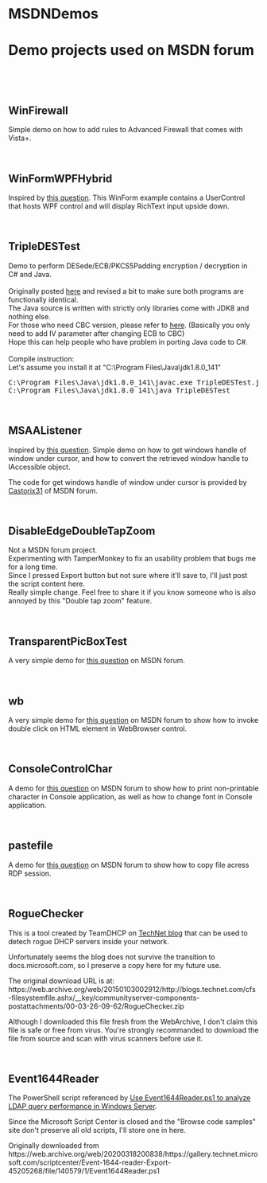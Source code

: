 <h1>MSDNDemos<h1>
<p>Demo projects used on MSDN forum</p>
<br />
<h2>WinFirewall</h2>
<p>Simple demo on how to add rules to Advanced Firewall that comes with Vista+.</p>
<br/>
<h2>WinFormWPFHybrid</h2>
<p>Inspired by <a href="https://social.msdn.microsoft.com/Forums/vstudio/en-US/19ab0539-ba96-461a-8f24-764549e5a73c/up-side-down-text?forum=csharpgeneral">this question</a>. This WinForm example contains a UserControl that hosts WPF control and will display RichText input upside down.</p>
<br/>
<h2>TripleDESTest</h2>
<p>Demo to perform DESede/ECB/PKCS5Padding encryption / decryption in C# and Java.<br />
<br />
Originally posted <a href="https://social.msdn.microsoft.com/Forums/en-US/e82f8000-b9ea-486e-b55d-39ee1716a865/triple-des-decryption-error-bad-data?forum=netfxbcl">here</a> and revised a bit to make sure both programs are functionally identical.<br />
The Java source is written with strictly only libraries come with JDK8 and nothing else.<br />
For those who need CBC version, please refer to <a href="https://stackoverflow.com/questions/20227/how-do-i-use-3des-encryption-decryption-in-java">here</a>. (Basically you only need to add IV parameter after changing ECB to CBC)<br />
Hope this can help people who have problem in porting Java code to C#.<br />
<br />
Compile instruction:<br />
Let's assume you install it at "C:\Program Files\Java\jdk1.8.0_141"<br />
<pre>
C:\Program Files\Java\jdk1.8.0_141\javac.exe TripleDESTest.java
C:\Program Files\Java\jdk1.8.0_141\java TripleDESTest
</pre>
</p>
<br/>
<h2>MSAAListener</h2>
<p>Inspired by <a href="https://social.msdn.microsoft.com/Forums/en-US/fec2e073-0ca5-4375-8a1d-be8e7b78c986/object-under-mouse-cursor?forum=netfxbcl">this question</a>. Simple demo on how to get windows handle of window under cursor, and how to convert the retrieved window handle to IAccessible object.</p>
<p>The code for get windows handle of window under cursor is provided by <a href="https://social.msdn.microsoft.com/profile/castorix31/?ws=usercard-mini">Castorix31</a> of MSDN forum.</p>
<br/>
<h2>DisableEdgeDoubleTapZoom</h2>
<p>Not a MSDN forum project.<br />
Experimenting with TamperMonkey to fix an usability problem that bugs me for a long time.<br />
Since I pressed Export button but not sure where it'll save to, I'll just post the script content here.<br />
Really simple change. Feel free to share it if you know someone who is also annoyed by this "Double tap zoom" feature.</p>
<br/>
<h2>TransparentPicBoxTest</h2>
<p>A very simple demo for <a href="https://social.msdn.microsoft.com/Forums/en-US/7dafceb4-96b2-4b94-955c-1af63b5c969c/how-do-i-make-a-picture-with-transparent-background-on-a-windows-form?forum=winforms">this question</a> on MSDN forum.</p>
<br/>
<h2>wb</h2>
<p>A very simple demo for <a href="https://social.msdn.microsoft.com/Forums/vstudio/en-US/6520da59-0a45-49ff-aae6-cb217e0edfc2/how-can-i-make-double-click-in-webbrowser?forum=winforms">this question</a> on MSDN forum to show how to invoke double click on HTML element in WebBrowser control.</p>
<br/>
<h2>ConsoleControlChar</h2>
<p>A demo for <a href="https://social.msdn.microsoft.com/Forums/en-US/d48da1d5-71a0-4125-800d-b7be5cf3ab27/none-printable-character-in-c?forum=csharpgeneral">this question</a> on MSDN forum to show how to print non-printable character in Console application, as well as how to change font in Console application.</p>
<br/>
<h2>pastefile</h2>
<p>A demo for <a href="https://social.msdn.microsoft.com/Forums/en-US/f1d3f3a9-db68-4225-9a01-64c327f7f56f/filedescriptor-clipboard-paste-a-zero-byte-file-to-remote-desktop?forum=csharpgeneral">this question</a> on MSDN forum to show how to copy file acress RDP session.</p>
<br/>
<h2>RogueChecker</h2>
<p>This is a tool created by TeamDHCP on <a href="https://web.archive.org/web/20100601022750/http://blogs.technet.com/b/teamdhcp/archive/2009/07/03/rogue-dhcp-server-detection.aspx">TechNet blog</a> that can be used to detech rogue DHCP servers inside your network.</p>
<p>Unfortunately seems the blog does not survive the transition to docs.microsoft.com, so I preserve a copy here for my future use.</p>
<p>The original download URL is at: https://web.archive.org/web/20150103002912/http://blogs.technet.com/cfs-filesystemfile.ashx/__key/communityserver-components-postattachments/00-03-26-09-62/RogueChecker.zip </p>
<p>Although I downloaded this file fresh from the WebArchive, I don't claim this file is safe or free from virus. You're strongly recommanded to download the file from source and scan with virus scanners before use it.</p>
<br/>
<h2>Event1644Reader</h2>
  <p>The PowerShell script referenced by <a href="https://docs.microsoft.com/en-US/troubleshoot/windows-server/identity/event1644reader-analyze-ldap-query-performance?source=docs#how-to-obtain-the-script">Use Event1644Reader.ps1 to analyze LDAP query performance in Windows Server</a>.</p>
  <p>Since the Microsoft Script Center is closed and the "Browse code samples" site don't preserve all old scripts, I'll store one in here.</p>
  <p>Originally downloaded from https://web.archive.org/web/20200318200838/https://gallery.technet.microsoft.com/scriptcenter/Event-1644-reader-Export-45205268/file/140579/1/Event1644Reader.ps1 </p>
<br/>
